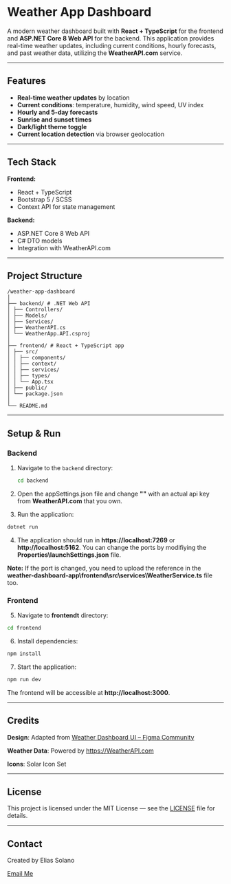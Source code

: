 # Weather App Dashboard

A modern weather dashboard built with **React + TypeScript** for the frontend and **ASP.NET Core 8 Web API** for the backend. This application provides real-time weather updates, including current conditions, hourly forecasts, and past weather data, utilizing the **WeatherAPI.com** service.

-----------------------------------------------

## Features

- **Real-time weather updates** by location
- **Current conditions**: temperature, humidity, wind speed, UV index
- **Hourly and 5-day forecasts**
- **Sunrise and sunset times**
- **Dark/light theme toggle**
- **Current location detection** via browser geolocation

-----------------------------------------------

## Tech Stack

**Frontend:**

- React + TypeScript
- Bootstrap 5 / SCSS
- Context API for state management

**Backend:**

- ASP.NET Core 8 Web API
- C# DTO models
- Integration with WeatherAPI.com

-----------------------------------------------

## Project Structure

```
/weather-app-dashboard
│
├── backend/ # .NET Web API
│ ├── Controllers/
│ ├── Models/
│ ├── Services/
│ ├── WeatherAPI.cs
│ └── WeatherApp.API.csproj
│
├── frontend/ # React + TypeScript app
│ ├── src/
│ │ ├── components/
│ │ ├── context/
│ │ ├── services/
│ │ ├── types/
│ │ └── App.tsx
│ ├── public/
│ └── package.json
│
└── README.md
```

-----------------------------------------------
## Setup & Run

### Backend

1. Navigate to the `backend` directory:

   ```bash
   cd backend
   ```
   
2. Open the appSettings.json file and change **"<your-api-key>"** with an actual api key from **WeatherAPI.com** that you own.
3. Run the application:
   
  ```bash
  dotnet run
```

4. The application should run in **https://localhost:7269** or **http://localhost:5162**. You can change the ports by modifiying the **Properties\launchSettings.json** file.

**Note:** If the port is changed, you need to upload the reference in the **weather-dashboard-app\frontend\src\services\WeatherService.ts** file too.

### Frontend

5. Navigate to **frontendt** directory:

```bash
cd frontend
```

6. Install dependencies:

```bash
npm install
```

7. Start the application:

```bash
npm run dev
```
The frontend will be accessible at **http://localhost:3000**.

-----------------------------------------------

## Credits ##

**Design**: Adapted from <a href="https://www.figma.com/design/LADJXj2ShIBYIJCto11lFm/Weather-Dashboard--Community-" target="_blank">Weather Dashboard UI – Figma Community</a>

**Weather Data**: Powered by https://WeatherAPI.com

**Icons**: Solar Icon Set

-----------------------------------------------

## License ##

This project is licensed under the MIT License — see the <a href="./LICENSE" target="_blank">LICENSE</a> file for details.

-----------------------------------------------

## Contact ##

Created by Elias Solano

[Email Me](elsolanog3@gmail.com)
